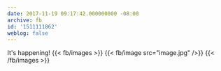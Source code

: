 ```yaml
---
date: 2017-11-19 09:17:42.000000000 -08:00
archive: fb
id: '1511111862'
weblog: false
---
```


It's happening!
{{< fb/images >}}
{{< fb/image src="image.jpg" />}}
{{< /fb/images >}}
